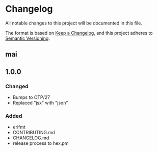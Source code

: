 # Changelog

All notable changes to this project will be documented in this file.

The format is based on [Keep a Changelog](https://keepachangelog.com/en/1.1.0/),
and this project adheres to [Semantic Versioning](https://semver.org/spec/v2.0.0.html).

## mai

## 1.0.0

### Changed

- Bumps to OTP/27
- Replaced "jsx" with "json"

### Added

- erlfmt
- CONTRIBUTING.md
- CHANGELOG.md
- release process to hex.pm

